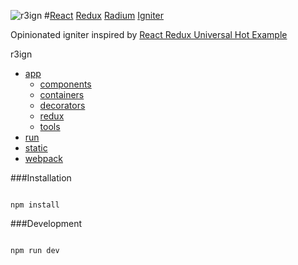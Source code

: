 ![r3ign](https://tco.github.io/r3ign/r3ign.png)
#[React](https://facebook.github.io/react/) [Redux](https://github.com/rackt/redux) [Radium](https://github.com/FormidableLabs/radium) [Igniter](http://www.thefreedictionary.com/igniter)

Opinionated igniter inspired by [React Redux Universal Hot Example](https://github.com/erikras/react-redux-universal-hot-example)

r3ign
* [app](https://github.com/tco/r3ign/app)
    - [components](https://github.com/tco/r3ign/app/components)
    - [containers](https://github.com/tco/r3ign/app/containers)
    - [decorators](https://github.com/tco/r3ign/app/decorators)
    - [redux](https://github.com/tco/r3ign/app/redux)
    - [tools](https://github.com/tco/r3ign/app/tools)
* [run](https://github.com/tco/r3ign/run)
* [static](https://github.com/tco/r3ign/static)
* [webpack](https://github.com/tco/r3ign/webpack)

###Installation
```

npm install

```

###Development
```

npm run dev

```
